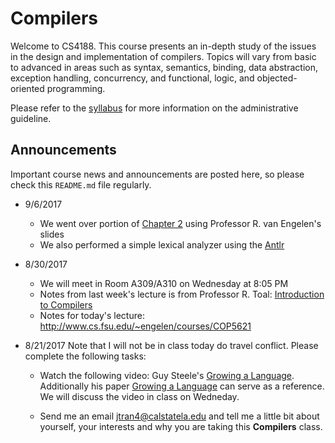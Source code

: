 # Compilers

Welcome to CS4188.  This course presents an in-depth study of the issues in the design and implementation of compilers. Topics will vary from basic to advanced in areas such as syntax, semantics, binding, data abstraction, exception handling, concurrency, and functional, logic, and objected-oriented programming.

Please refer to the [syllabus](SYLLABUS.md) for more information on the administrative guideline.

## Announcements

Important course news and announcements are posted here, so please check this `README.md` file regularly.

- 9/6/2017
  - We went over portion of [Chapter 2](http://www.cs.fsu.edu/~engelen/courses/COP5621/Ch2.ppt) using Professor R. van Engelen's slides
  - We also performed a simple lexical analyzer using the [Antlr](http://www.antlr.org/)

- 8/30/2017
  - We will meet in Room A309/A310 on Wednesday at 8:05 PM
  - Notes from last week's lecture is from Professor R. Toal: [Introduction to Compilers](http://cs.lmu.edu/~ray/notes/introcompilers/)
  - Notes for today's lecture: http://www.cs.fsu.edu/~engelen/courses/COP5621

- 8/21/2017 Note that I will not be in class today do travel conflict.  Please complete the following tasks:

  - Watch the following video: Guy Steele's [Growing a Language](https://www.youtube.com/watch?v=_ahvzDzKdB0). Additionally his paper [Growing a Language](https://www.cs.virginia.edu/~evans/cs655/readings/steele.pdf) can serve as a reference.  We will discuss the video in class on Wedneday.

  - Send me an email jtran4@calstatela.edu and tell me a little bit about yourself, your interests and why you are taking this **Compilers** class.

